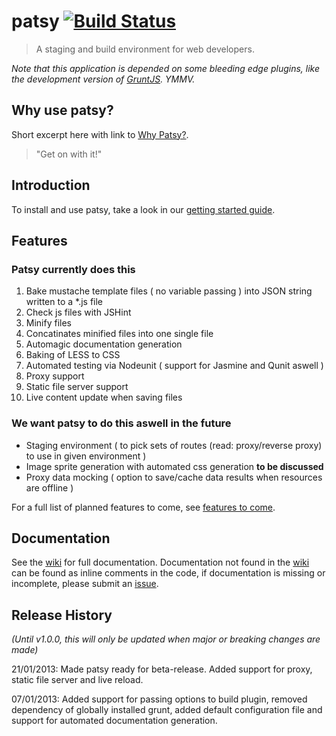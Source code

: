 # patsy [![Build Status](https://travis-ci.org/phun-ky/patsy.png)](https://travis-ci.org/phun-ky/patsy)

> A staging and build environment for web developers.

_Note that this application is depended on some bleeding edge plugins, like the development version of [GruntJS][grunt]. YMMV._

## Why use patsy?

Short excerpt here with link to  [Why Patsy?](https://github.com/phun-ky/patsy/wiki/Why-patsy).

> "Get on with it!"

## Introduction

To install and use patsy, take a look in our [getting started guide](https://github.com/phun-ky/patsy/wiki/Getting-started).

## Features

### Patsy currently does this

1. Bake mustache template files ( no variable passing ) into JSON string written to a *.js file
2. Check js files with JSHint
3. Minify files
4. Concatinates minified files into one single file
5. Automagic documentation generation
6. Baking of LESS to CSS
7. Automated testing via Nodeunit ( support for Jasmine and Qunit aswell )
8. Proxy support
9. Static file server support
10. Live content update when saving files

### We want patsy to do this aswell in the future

* Staging environment ( to pick sets of routes (read: proxy/reverse proxy) to use in given environment )
* Image sprite generation with automated css generation **to be discussed**
* Proxy data mocking ( option to save/cache data results when resources are offline )

For a full list of planned features to come, see [features to come][features_planned].

## Documentation

See the [wiki] for full documentation. Documentation not found in the [wiki] can be found as inline comments in the code,
if documentation is missing or incomplete, please submit an [issue][issues].


[node]: http://nodejs.org/
[grunt]: https://github.com/gruntjs/grunt
[npm]: http://npmjs.org/
[wiki]: http://github.com/phun-ky/patsy/wiki/
[why]: http://github.com/phun-ky/patsy/wiki/Why-patsy%3F
[patsy]: http://github.com/phun-ky/patsy
[features_planned]: https://github.com/phun-ky/patsy/issues?labels=feature+planned&page=1&state=open
[issues]: https://github.com/phun-ky/patsy/issues

## Release History
_(Until v1.0.0, this will only be updated when major or breaking changes are made)_

21/01/2013: Made patsy ready for beta-release. Added support for proxy, static file server and live reload.

07/01/2013: Added support for passing options to build plugin, removed dependency of globally installed grunt,
added default configuration file and support for automated documentation generation.


